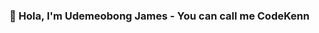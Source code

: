 ###  👋 Hola, I'm Udemeobong James - You can call me CodeKenn

<!--
**codekennML/codekennML** is a ✨ _special_ ✨ repository because its `README.md` (this file) appears on your GitHub profile.

Here are some ideas to get you started:

- 🔭 I’m a python developer..
- 🌱 I’m currently learning about AI , Machine & Deep Learning ...
- 👯 I’m looking to collaborate on project based ML Tasks , internships & roles...
- 🤔 I’m looking for help with Big Data Tech & CI/CD ...
- 💬 Ask me about Python , Pandas , Seaborn , Matplotlib & Tensorflow...
- 📫 How to reach me: udemeobongjames3@gmail.com
- ⚡ Fun fact: I work a day job and code all night.. haha 
-->
